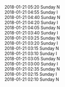2018-01-21 05:20 Sunday  N  
2018-01-21 04:55 Sunday  I  
2018-01-21 04:40 Sunday  N  
2018-01-21 04:20 Sunday  I  
2018-01-21 04:05 Sunday  N  
2018-01-21 03:40 Sunday  I  
2018-01-21 03:25 Sunday  N  
2018-01-21 03:20 Sunday  I  
2018-01-21 03:15 Sunday  N  
2018-01-21 03:10 Sunday  I  
2018-01-21 03:05 Sunday  N  
2018-01-21 03:00 Sunday  I  
2018-01-21 02:35 Sunday  N  
2018-01-21 02:15 Sunday  I  
2018-01-21 02:10 Sunday  N  
